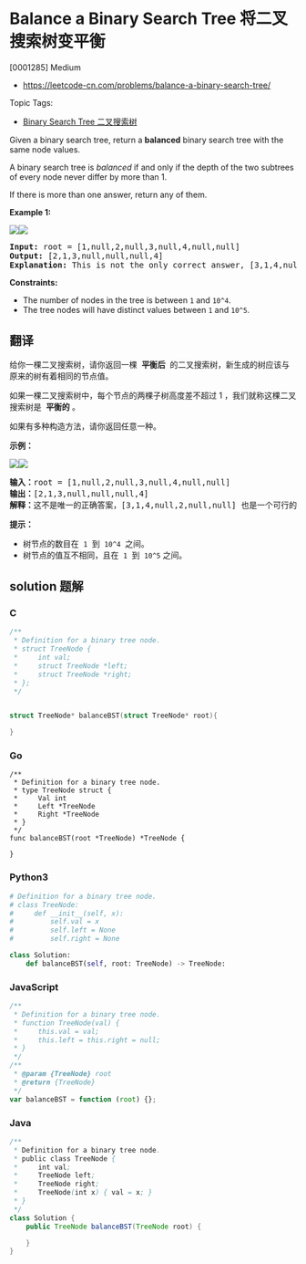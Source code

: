 # Balance a Binary Search Tree 将二叉搜索树变平衡

[0001285] Medium

- https://leetcode-cn.com/problems/balance-a-binary-search-tree/

Topic Tags:

- [Binary Search Tree 二叉搜索树](https://leetcode-cn.com/tag/binary-search-tree/)

Given a binary search tree, return a **balanced** binary search tree with the same node values.

A binary search tree is _balanced_ if and only if the depth of the two subtrees of every node never differ by more than 1.

If there is more than one answer, return any of them.

**Example 1:**

**![](https://assets.leetcode.com/uploads/2019/08/22/1515_ex1.png)![](https://assets.leetcode.com/uploads/2019/08/22/1515_ex1_out.png)**

<pre><strong>Input:</strong> root = [1,null,2,null,3,null,4,null,null]
<strong>Output:</strong> [2,1,3,null,null,null,4]
<b>Explanation:</b> This is not the only correct answer, [3,1,4,null,2,null,null] is also correct.
</pre>

**Constraints:**

- The number of nodes in the tree is between `1` and `10^4`.
- The tree nodes will have distinct values between `1` and `10^5`.

## 翻译

给你一棵二叉搜索树，请你返回一棵  **平衡后**  的二叉搜索树，新生成的树应该与原来的树有着相同的节点值。

如果一棵二叉搜索树中，每个节点的两棵子树高度差不超过 1 ，我们就称这棵二叉搜索树是  **平衡的** 。

如果有多种构造方法，请你返回任意一种。

**示例：**

**![](https://assets.leetcode-cn.com/aliyun-lc-upload/uploads/2020/03/15/1515_ex1.png)![](https://assets.leetcode-cn.com/aliyun-lc-upload/uploads/2020/03/15/1515_ex1_out.png)**

<pre><strong>输入：</strong>root = [1,null,2,null,3,null,4,null,null]
<strong>输出：</strong>[2,1,3,null,null,null,4]
<strong>解释：</strong>这不是唯一的正确答案，[3,1,4,null,2,null,null] 也是一个可行的构造方案。
</pre>

**提示：**

- 树节点的数目在  `1`  到  `10^4`  之间。
- 树节点的值互不相同，且在  `1`  到  `10^5` 之间。

## solution 题解

### C

```c
/**
 * Definition for a binary tree node.
 * struct TreeNode {
 *     int val;
 *     struct TreeNode *left;
 *     struct TreeNode *right;
 * };
 */


struct TreeNode* balanceBST(struct TreeNode* root){

}


```

### Go

```golang
/**
 * Definition for a binary tree node.
 * type TreeNode struct {
 *     Val int
 *     Left *TreeNode
 *     Right *TreeNode
 * }
 */
func balanceBST(root *TreeNode) *TreeNode {

}
```

### Python3

```python
# Definition for a binary tree node.
# class TreeNode:
#     def __init__(self, x):
#         self.val = x
#         self.left = None
#         self.right = None

class Solution:
    def balanceBST(self, root: TreeNode) -> TreeNode:
```

### JavaScript

```javascript
/**
 * Definition for a binary tree node.
 * function TreeNode(val) {
 *     this.val = val;
 *     this.left = this.right = null;
 * }
 */
/**
 * @param {TreeNode} root
 * @return {TreeNode}
 */
var balanceBST = function (root) {};
```

### Java

```java
/**
 * Definition for a binary tree node.
 * public class TreeNode {
 *     int val;
 *     TreeNode left;
 *     TreeNode right;
 *     TreeNode(int x) { val = x; }
 * }
 */
class Solution {
    public TreeNode balanceBST(TreeNode root) {

    }
}
```
